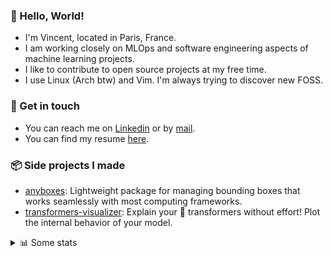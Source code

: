 ### 👋 Hello, World!

- I'm Vincent, located in Paris, France.
- I am working closely on MLOps and software engineering aspects of machine learning projects.
- I like to contribute to open source projects at my free time.
- I use Linux (Arch btw) and Vim. I'm always trying to discover new FOSS.

### 🔗 Get in touch

- You can reach me on [Linkedin](https://www.linkedin.com/in/vincent-duchauffour-3a9641155/) or by [mail](mailto:vincent.duchauffour@proton.me).
- You can find my resume [here](https://raw.githubusercontent.com/VDuchauffour/resume/main/resume.pdf).

### 📦 Side projects I made

- [anyboxes](https://github.com/VDuchauffour/anyboxes): Lightweight package for managing bounding boxes that works seamlessly with most computing frameworks.
- [transformers-visualizer](https://github.com/VDuchauffour/transformers-visualizer): Explain your 🤗 transformers without effort! Plot the internal behavior of your model. 

<details><summary>📊 Some stats</summary>  
  
<p align="center">
  <img alt="VDuchauffour's github stats" src="https://github-readme-stats.vercel.app/api?username=VDuchauffour&include_all_commits=true&show_icons=true&theme=react"/>
  <br />
  <img alt="VDuchauffour's streak stats" src="https://streak-stats.demolab.com?user=VDuchauffour&theme=react"/>
  <br />
  <img alt="VDuchauffour's language stats" src="https://github-readme-stats.vercel.app/api/top-langs/?username=VDuchauffour&count_private=true&include_all_commits=true&show_icons=true&layout=compact&theme=react"/>
  <!--   <br />
  <img alt="VDuchauffour's Wakatime stats" src="https://github-readme-stats.vercel.app/api/wakatime?username=VDuchauffour&theme=react"/> -->
</p>

#### 🧭 Wakatime stats
<!--START_SECTION:waka-->
![Code Time](http://img.shields.io/badge/Code%20Time-2%2C079%20hrs%2042%20mins-blue)

![Lines of code](https://img.shields.io/badge/From%20Hello%20World%20I%27ve%20Written-4.9%20million%20lines%20of%20code-blue)

**🐱 My GitHub Data** 

> 📦 980.8 kB Used in GitHub's Storage 
 > 
> 🚫 Not Opted to Hire
 > 
> 📜 9 Public Repositories 
 > 
> 🔑 2 Private Repositories 
 > 
**I'm an Early 🐤** 

```text
🌞 Morning                528 commits         ██░░░░░░░░░░░░░░░░░░░░░░░   08.27 % 
🌆 Daytime                3735 commits        ███████████████░░░░░░░░░░   58.50 % 
🌃 Evening                1725 commits        ███████░░░░░░░░░░░░░░░░░░   27.02 % 
🌙 Night                  397 commits         ██░░░░░░░░░░░░░░░░░░░░░░░   06.22 % 
```
📅 **I'm Most Productive on Monday** 

```text
Monday                   1377 commits        █████░░░░░░░░░░░░░░░░░░░░   21.57 % 
Tuesday                  1326 commits        █████░░░░░░░░░░░░░░░░░░░░   20.77 % 
Wednesday                1020 commits        ████░░░░░░░░░░░░░░░░░░░░░   15.97 % 
Thursday                 1239 commits        █████░░░░░░░░░░░░░░░░░░░░   19.40 % 
Friday                   1025 commits        ████░░░░░░░░░░░░░░░░░░░░░   16.05 % 
Saturday                 103 commits         ░░░░░░░░░░░░░░░░░░░░░░░░░   01.61 % 
Sunday                   295 commits         █░░░░░░░░░░░░░░░░░░░░░░░░   04.62 % 
```


📊 **This Week I Spent My Time On** 

```text
💬 Programming Languages: 
C++                      17 hrs 47 mins      ███████████████████░░░░░░   76.67 % 
YAML                     2 hrs 31 mins       ███░░░░░░░░░░░░░░░░░░░░░░   10.84 % 
XML                      54 mins             █░░░░░░░░░░░░░░░░░░░░░░░░   03.92 % 
INI                      49 mins             █░░░░░░░░░░░░░░░░░░░░░░░░   03.53 % 
Python                   27 mins             ░░░░░░░░░░░░░░░░░░░░░░░░░   01.97 % 
```


 Last Updated on 25/08/2024 00:48:05 UTC
<!--END_SECTION:waka-->
</details>
